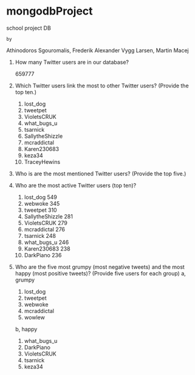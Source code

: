 # mongodbProject
school project DB

    by
    
Athinodoros Sgouromalis, Frederik Alexander Vygg Larsen, Martin Macej



1.  How many Twitter users are in our database?

    659777

2.  Which Twitter users link the most to other Twitter users? (Provide the top ten.)
    1.  lost_dog
    2.  tweetpet
    3.  VioletsCRUK
    4.  what_bugs_u
    5.  tsarnick
    6.  SallytheShizzle
    7.  mcraddictal
    8.  Karen230683
    9.  keza34
    10. TraceyHewins

3.  Who is are the most mentioned Twitter users? (Provide the top five.)


4.  Who are the most active Twitter users (top ten)?
    1.  lost_dog          549
    2.  webwoke           345     
    3.  tweetpet          310
    4.  SallytheShizzle   281
    5.  VioletsCRUK       279
    6.  mcraddictal       276
    7.  tsarnick          248
    8.  what_bugs_u       246
    9.  Karen230683       238
    10. DarkPiano         236

5.  Who are the five most grumpy (most negative tweets) and the most happy (most positive tweets)? (Provide five users for each group)
    a, grumpy
      1.  lost_dog
      2.  tweetpet
      3.  webwoke
      4.  mcraddictal
      5.  wowlew

    b, happy
      1.  what_bugs_u
      2.  DarkPiano
      3.  VioletsCRUK
      4.  tsarnick
      5.  keza34
      
